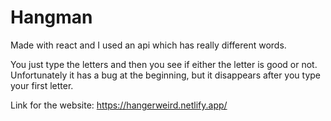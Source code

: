 # Hangman
Made with react and I used an api which has really different words.

You just type the letters and then you see if either the letter is good or not. Unfortunately it has a bug at the beginning, but it disappears after you type your first letter.

Link for the website: https://hangerweird.netlify.app/
